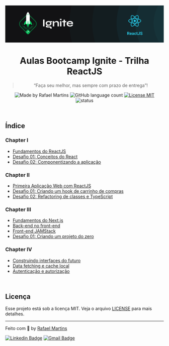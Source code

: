 <h1 align="center">
  <br>
  <img src=".github/ignite.png" alt="Ignite" >
  <br><br>
  Aulas Bootcamp Ignite - Trilha ReactJS
</h1>

<blockquote align="center">“Faça seu melhor, mas sempre com prazo de entrega”!</blockquote>

<p align="center">
  <img src="https://img.shields.io/badge/made%20by-Rafael%20Martins-%2306b656?style=flat-square" alt="Made by Rafael Martins">
  
 <img alt="GitHub language count" src="https://img.shields.io/github/languages/count/martins-rafael/ignite-reactjs?color=%2306b656&style=flat-square">

  <a href="https://opensource.org/licenses/MIT">
    <img src="https://img.shields.io/badge/License-MIT-%2306b656?style=flat-square" alt="License MIT">
  </a>

  <img src="https://img.shields.io/badge/status-IN%20PROGRESS-%2306b656?style=flat-square" alt="status">
</p>

<br>

## Índice

### Chapter I
- [Fundamentos do ReactJS](01-fundamento-reactjs)
- [Desafio 01: Conceitos do React](https://github.com/martins-rafael/ignite-conceitos-do-reactjs)
- [Desafio 02: Componentizando a aplicação](https://github.com/martins-rafael/ignite-componentes)

### Chapter II
- [Primeira Aplicação Web com ReactJS](02-primeira-aplicacao-reactjs)
- [Desafio 01: Criando um hook de carrinho de compras](https://github.com/martins-rafael/lunarshoes)
- [Desafio 02: Refactoring de classes e TypeScript](https://github.com/martins-rafael/gorestaurant)


### Chapter III
- [Fundamentos do Next.js](03-fundamentos-next)
- [Back-end no front-end](04-backend-no-frontend)
- [Front-end JAMStack](05-frontend-jamstack)
- [Desafio 01: Criando um projeto do zero](https://github.com/martins-rafael/spacetraveling)

### Chapter IV
- [Construindo interfaces do futuro](06-construindo-interfaces-do-futuro)
- [Data fetching e cache local](07-data-fetching-e-cache-local)
- [Autenticação e autorização](08-autenticacao-e-autorizacao)

<br>

## Licença

Esse projeto está sob a licença MIT. Veja o arquivo [LICENSE](/LICENSE) para mais detalhes.

---

Feito com :purple_heart: by [Rafael Martins](https://github.com/martins-rafael)

[![Linkedin Badge](https://img.shields.io/badge/-Rafael%20Martins-blue?style=flat-square&logo=Linkedin&logoColor=white&link=https://www.linkedin.com/in/rafaeldcmartins/)](https://www.linkedin.com/in/rafaeldcmartins/) 
[![Gmail Badge](https://img.shields.io/badge/-rafaeldcmartins@gmail.com-c14438?style=flat-square&logo=Gmail&logoColor=white&link=mailto:rafaeldcmartins@gmail.com)](mailto:rafaeldcmartins@gmail.com)
